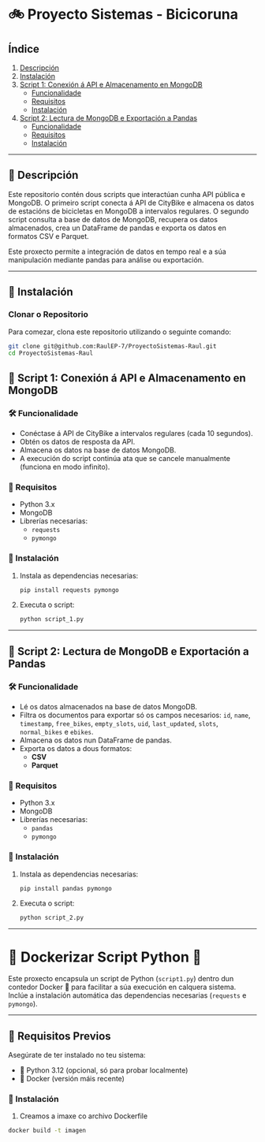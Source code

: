 # 🚲 Proyecto Sistemas - Bicicoruna

## Índice

1. [Descripción](#descripción)
2. [Instalación](#instalación)
3. [Script 1: Conexión á API e Almacenamento en MongoDB](#script-1-conexión-á-api-e-almacenamento-en-mongodb)
   - [Funcionalidade](#funcionalidade)
   - [Requisitos](#requisitos)
   - [Instalación](#instalación-1)
4. [Script 2: Lectura de MongoDB e Exportación a Pandas](#script-2-lectura-de-mongodb-e-exportación-a-pandas)
   - [Funcionalidade](#funcionalidade-1)
   - [Requisitos](#requisitos-1)
   - [Instalación](#instalación-2)

---

## 📝 Descripción

Este repositorio contén dous scripts que interactúan cunha API pública e MongoDB. O primeiro script conecta á API de CityBike e almacena os datos de estacións de bicicletas en MongoDB a intervalos regulares. O segundo script consulta a base de datos de MongoDB, recupera os datos almacenados, crea un DataFrame de pandas e exporta os datos en formatos CSV e Parquet.

Este proxecto permite a integración de datos en tempo real e a súa manipulación mediante pandas para análise ou exportación.

---

## 🔧 Instalación

### Clonar o Repositorio

Para comezar, clona este repositorio utilizando o seguinte comando:
```bash
git clone git@github.com:RaulEP-7/ProyectoSistemas-Raul.git
cd ProyectoSistemas-Raul
```
## 🚀 Script 1: Conexión á API e Almacenamento en MongoDB

### 🛠 Funcionalidade

- Conéctase á API de CityBike a intervalos regulares (cada 10 segundos).
- Obtén os datos de resposta da API.
- Almacena os datos na base de datos MongoDB.
- A execución do script continúa ata que se cancele manualmente (funciona en modo infinito).

### 🧩 Requisitos

- Python 3.x
- MongoDB
- Librerías necesarias:
  - `requests`
  - `pymongo`

### 🔧 Instalación

1. Instala as dependencias necesarias:
    ```bash
    pip install requests pymongo
    ```
2. Executa o script:
    ```bash
    python script_1.py
    ```

---

## 🐍 Script 2: Lectura de MongoDB e Exportación a Pandas

### 🛠 Funcionalidade

- Lé os datos almacenados na base de datos MongoDB.
- Filtra os documentos para exportar só os campos necesarios: `id`, `name`, `timestamp`, `free_bikes`, `empty_slots`, `uid`, `last_updated`, `slots`, `normal_bikes` e `ebikes`.
- Almacena os datos nun DataFrame de pandas.
- Exporta os datos a dous formatos:
  - **CSV**
  - **Parquet**

### 🧩 Requisitos

- Python 3.x
- MongoDB
- Librerías necesarias:
  - `pandas`
  - `pymongo`

### 🔧 Instalación

1. Instala as dependencias necesarias:
    ```bash
    pip install pandas pymongo
    ```
2. Executa o script:
    ```bash
    python script_2.py
    ```

---

# 🚀 Dockerizar Script Python 🐍

Este proxecto encapsula un script de Python (`script1.py`) dentro dun contedor Docker 🐳 para facilitar a súa execución en calquera sistema. Inclúe a instalación automática das dependencias necesarias (`requests` e `pymongo`).

---

## 🔧 Requisitos Previos
Asegúrate de ter instalado no teu sistema:
- 🐍 Python 3.12 (opcional, só para probar localmente)
- 🐳 Docker (versión máis recente)

### 🔧 Instalación
1. Creamos a imaxe co archivo Dockerfile
 ```bash
 docker build -t imagen
 ```

